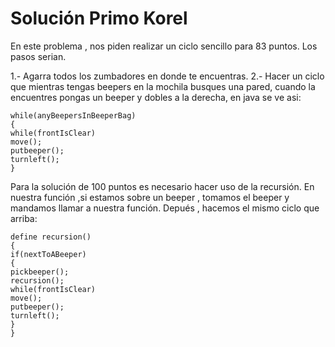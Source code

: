 # Solución Primo Korel
En este problema , nos piden realizar un ciclo sencillo para 83 puntos. Los pasos serian.

1.- Agarra todos los zumbadores en donde te encuentras.
2.- Hacer un ciclo que mientras tengas beepers en la mochila busques una pared, cuando la encuentres pongas un beeper y dobles a la derecha, en java se ve asi:

    while(anyBeepersInBeeperBag)
    {
    while(frontIsClear)
    move();
    putbeeper();
    turnleft();
    }
Para la solución de 100 puntos es necesario hacer uso de la recursión. En nuestra función ,si estamos sobre un beeper , tomamos el beeper y mandamos llamar a nuestra función. Depués , hacemos el mismo ciclo que arriba:

    define recursion()
    {
    if(nextToABeeper)
    {
    pickbeeper();
    recursion();
    while(frontIsClear)
    move();
    putbeeper();
    turnleft();
    }
    }


